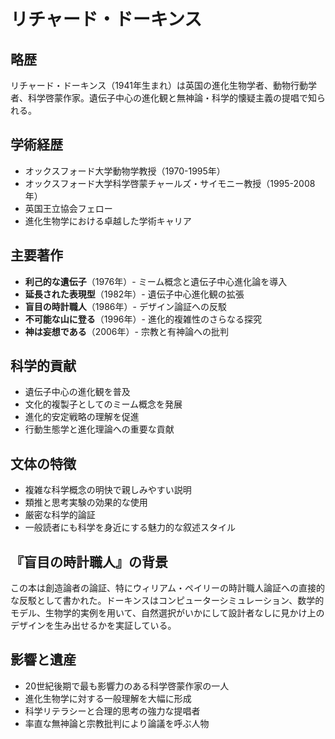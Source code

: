 # リチャード・ドーキンス

## 略歴
リチャード・ドーキンス（1941年生まれ）は英国の進化生物学者、動物行動学者、科学啓蒙作家。遺伝子中心の進化観と無神論・科学的懐疑主義の提唱で知られる。

## 学術経歴
- オックスフォード大学動物学教授（1970-1995年）
- オックスフォード大学科学啓蒙チャールズ・サイモニー教授（1995-2008年）
- 英国王立協会フェロー
- 進化生物学における卓越した学術キャリア

## 主要著作
- **利己的な遺伝子**（1976年）- ミーム概念と遺伝子中心進化論を導入
- **延長された表現型**（1982年）- 遺伝子中心進化観の拡張
- **盲目の時計職人**（1986年）- デザイン論証への反駁
- **不可能な山に登る**（1996年）- 進化的複雑性のさらなる探究
- **神は妄想である**（2006年）- 宗教と有神論への批判

## 科学的貢献
- 遺伝子中心の進化観を普及
- 文化的複製子としてのミーム概念を発展
- 進化的安定戦略の理解を促進
- 行動生態学と進化理論への重要な貢献

## 文体の特徴
- 複雑な科学概念の明快で親しみやすい説明
- 類推と思考実験の効果的な使用
- 厳密な科学的論証
- 一般読者にも科学を身近にする魅力的な叙述スタイル

## 『盲目の時計職人』の背景
この本は創造論者の論証、特にウィリアム・ペイリーの時計職人論証への直接的な反駁として書かれた。ドーキンスはコンピューターシミュレーション、数学的モデル、生物学的実例を用いて、自然選択がいかにして設計者なしに見かけ上のデザインを生み出せるかを実証している。

## 影響と遺産
- 20世紀後期で最も影響力のある科学啓蒙作家の一人
- 進化生物学に対する一般理解を大幅に形成
- 科学リテラシーと合理的思考の強力な提唱者
- 率直な無神論と宗教批判により論議を呼ぶ人物